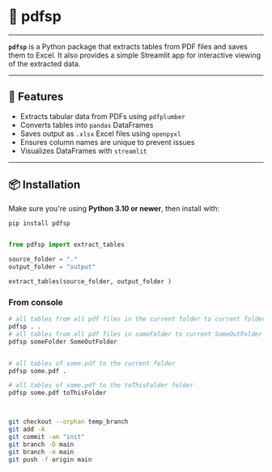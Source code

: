 # 📄 pdfsp
---

**`pdfsp`** is a Python package that extracts tables from PDF files and saves them to Excel. It also provides a simple Streamlit app for interactive viewing of the extracted data.

---

## 🚀 Features

- Extracts tabular data from PDFs using `pdfplumber`
- Converts tables into `pandas` DataFrames
- Saves output as `.xlsx` Excel files using `openpyxl`
- Ensures column names are unique to prevent issues
- Visualizes DataFrames with `streamlit`

---

## 📦 Installation

Make sure you're using **Python 3.10 or newer**, then install with:

```bash
pip install pdfsp
```




```python

from pdfsp import extract_tables

source_folder = "."
output_folder = "output"

extract_tables(source_folder, output_folder )

```

### From console 

```bash 
# all tables from all pdf files in the current folder to current folder 
pdfsp . . 
# all tables from all pdf files in someFolder to current SomeOutFolder 
pdfsp someFolder SomeOutFolder 


# all tables of some.pdf to the current folder 
pdfsp some.pdf .

# all tables of some.pdf to the toThisFolder folder 
pdfsp some.pdf toThisFolder



```


```bash

git checkout --orphan temp_branch
git add -A
git commit -am "init"
git branch -D main
git branch -m main
git push -f origin main

```